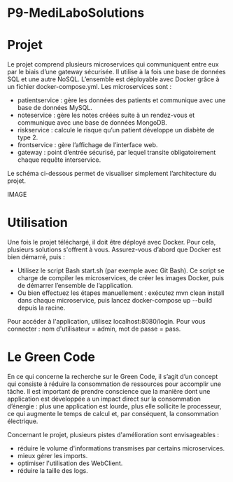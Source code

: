 # P9-MediLaboSolutions

# Projet
Le projet comprend plusieurs microservices qui communiquent entre eux par le biais d’une gateway sécurisée. Il utilise à la fois une base de données SQL et une autre NoSQL.
L’ensemble est déployable avec Docker grâce à un fichier docker-compose.yml.
Les microservices sont : 
- patientservice : gère les données des patients et communique avec une base de données MySQL.
- noteservice : gère les notes créées suite à un rendez-vous et communique avec une base de données MongoDB.
- riskservice : calcule le risque qu’un patient développe un diabète de type 2.
- frontservice : gère l’affichage de l’interface web.
- gateway : point d’entrée sécurisé, par lequel transite obligatoirement chaque requête interservice.

Le schéma ci-dessous permet de visualiser simplement l’architecture du projet.

IMAGE

# Utilisation

Une fois le projet téléchargé, il doit être déployé avec Docker. Pour cela, plusieurs solutions s'offrent à vous.
Assurez-vous d’abord que Docker est bien démarré, puis :
  - Utilisez le script Bash start.sh (par exemple avec Git Bash).
  Ce script se charge de compiler les microservices, de créer les images Docker, puis de démarrer l’ensemble de l’application.
  - Ou bien effectuez les étapes manuellement : exécutez mvn clean install dans chaque microservice, puis lancez docker-compose up --build depuis la racine.

Pour accéder à l'application, utilisez localhost:8080/login.
Pour vous connecter : nom d'utilisateur = admin, mot de passe = pass.

# Le Green Code

En ce qui concerne la recherche sur le Green Code, il s’agit d’un concept qui consiste à réduire la consommation de ressources pour accomplir une tâche.
Il est important de prendre conscience que la manière dont une application est développée a un impact direct sur la consommation d’énergie : plus une application est lourde, plus elle sollicite le processeur, ce qui augmente le temps de calcul et, par conséquent, la consommation électrique.

Concernant le projet, plusieurs pistes d'amélioration sont envisageables :
- réduire le volume d'informations transmises par certains microservices.
- mieux gérer les imports.
- optimiser l'utilisation des WebClient.
- réduire la taille des logs.